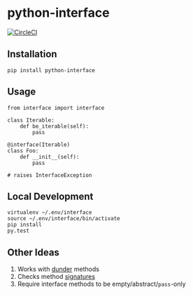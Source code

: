 # python-interface
[![CircleCI](https://circleci.com/gh/tyleragreen/python-interface.svg?style=svg)](https://circleci.com/gh/tyleragreen/python-interface)
## Installation
```
pip install python-interface
```
## Usage
```
from interface import interface

class Iterable:
    def be_iterable(self):
        pass

@interface(Iterable)
class Foo:
    def __init__(self):
        pass

# raises InterfaceException
```
## Local Development
```
virtualenv ~/.env/interface
source ~/.env/interface/bin/activate
pip install
py.test
```
## Other Ideas
1. Works with [dunder](https://dbader.org/blog/meaning-of-underscores-in-python) methods
1. Checks method [signatures](https://docs.python.org/3.6/library/inspect.html#inspect.signature)
1. Require interface methods to be empty/abstract/`pass`-only
